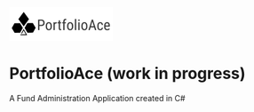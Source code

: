 <img src="PortfolioAce/Resources/PortfolioAce_logo_with_text.png">

# PortfolioAce (work in progress)
A Fund Administration Application created in C#
